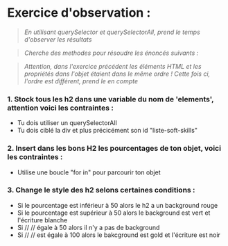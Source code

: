 # Exercice d'observation :
>*En utilisant querySelector et querySelectorAll, prend le temps d'observer les résultats*

>*Cherche des methodes pour résoudre les énoncés suivants :*

>*Attention, dans l'exercice précédent les éléments HTML et les propriétés dans l'objet étaient dans le même ordre ! Cette fois ci, l'ordre est différent, prend le en compte*

### 1. Stock tous les h2 dans une variable du nom de 'elements', attention voici les contraintes :
- Tu dois utiliser un querySelectorAll
- Tu dois ciblé la div et plus précicément son id "liste-soft-skills"

### 2. Insert dans les bons H2 les pourcentages de ton objet, voici les contraintes :
- Utilise une boucle "for in" pour parcourir ton objet

### 3. Change le style des h2 selons certaines conditions :
- Si le pourcentage est inférieur à 50 alors le h2 a un background rouge
- Si le pourcentage est supérieur à 50 alors le background est vert et l'écriture blanche
- Si //     //  égale à 50 alors il n'y a pas de background
- Si //     // est égale à 100 alors le bakcground est gold et l'écriture est noir






    